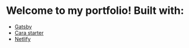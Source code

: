 # Welcome to my portfolio! Built with:

- [Gatsby](https://www.gatsbyjs.org/)
- [Cara starter](https://portfolio-cara.netlify.com/)
- [Netlify](https://www.netlify.com)
